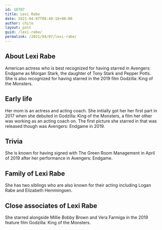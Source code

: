 ```yaml
---
id: 10707
title: Lexi Rabe
date: 2021-04-07T08:49:18+00:00
author: chito
layout: post
guid: /lexi-rabe/
permalink: /2021/04/07/lexi-rabe/
---
```

<!--Content-->



## About Lexi Rabe


  American actress who is best recognized for having starred in Avengers: Endgame as Morgan Stark, the daughter of Tony Stark and Pepper Potts. She is also recognized for having starred in the 2019 film Godzilla: King of the Monsters.  

      
      
      
## Early life


  Her mom is an actress and acting coach. She initially got her her first part in 2017 when she debuted in Godzilla: King of the Monsters, a film her other was working as an acting coach on. The first picture she starred in that was released though was Avengers: Endgame in 2019.

      
      
      
## Trivia


  She is known for having signed with The Green Room Management in April of 2019 after her performance in Avengers: Endgame.

      
      
      
## Family of Lexi Rabe


  She has two siblings who are also known for their acting including Logan Rabe and Elizabeth Hemmingsen. 

      
      
      
## Close associates of Lexi Rabe


  She starred alongside Millie Bobby Brown and Vera Farmiga in the 2019 feature film Godzilla: King of the Monsters.


